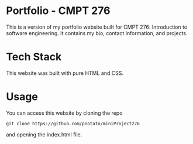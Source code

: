 # Portfolio - CMPT 276

This is a version of my portfolio website built for CMPT 276: Introduction to software engineering. It contains my bio, contact information, and projects.

# Tech Stack

This website was built with pure HTML and CSS.

# Usage

You can access this website by cloning the repo

```
git clone https://github.com/pnotato/miniProject276
```

and opening the index.html file.